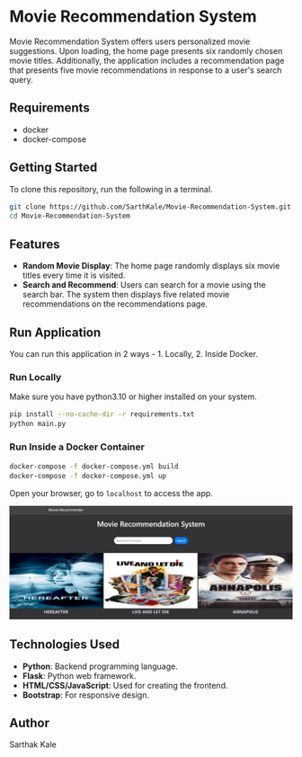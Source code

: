 # Movie Recommendation System

Movie Recommendation System offers users personalized movie suggestions. Upon loading, the home page presents six randomly chosen movie titles. Additionally, the application includes a recommendation page that presents five movie recommendations in response to a user's search query.

## Requirements

- docker
- docker-compose

## Getting Started
To clone this repository, run the following in a terminal.

```bash
git clone https://github.com/SarthKale/Movie-Recommendation-System.git
cd Movie-Recommendation-System
```

## Features

- **Random Movie Display**: The home page randomly displays six movie titles every time it is visited.
- **Search and Recommend**: Users can search for a movie using the search bar. The system then displays five related movie recommendations on the recommendations page.

## Run Application
You can run this application in 2 ways - 1. Locally, 2. Inside Docker.

### Run Locally

Make sure you have python3.10 or higher installed on your system.
```bash
pip install --no-cache-dir -r requirements.txt
python main.py
```

### Run Inside a Docker Container

```bash
docker-compose -f docker-compose.yml build
docker-compose -f docker-compose.yml up
```

Open your browser, go to `localhost` to access the app.

![Home Page](images/home_page.png)

## Technologies Used

- **Python**: Backend programming language.
- **Flask**: Python web framework.
- **HTML/CSS/JavaScript**: Used for creating the frontend.
- **Bootstrap**: For responsive design.

## Author
Sarthak Kale
